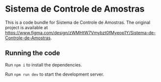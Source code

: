 
  # Sistema de Controle de Amostras

  This is a code bundle for Sistema de Controle de Amostras. The original project is available at https://www.figma.com/design/zWMHtW7Vmybzt0fMyeop1Y/Sistema-de-Controle-de-Amostras.

  ## Running the code

  Run `npm i` to install the dependencies.

  Run `npm run dev` to start the development server.
  